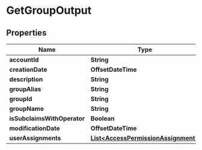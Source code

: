 

# GetGroupOutput


## Properties

Name | Type | Description | Notes
------------ | ------------- | ------------- | -------------
**accountId** | **String** |  |  [optional]
**creationDate** | **OffsetDateTime** |  |  [optional]
**description** | **String** |  |  [optional]
**groupAlias** | **String** |  |  [optional]
**groupId** | **String** |  |  [optional]
**groupName** | **String** |  |  [optional]
**isSubclaimsWithOperator** | **Boolean** |  |  [optional]
**modificationDate** | **OffsetDateTime** |  |  [optional]
**userAssignments** | [**List&lt;AccessPermissionAssignment&gt;**](AccessPermissionAssignment.md) |  |  [optional]



